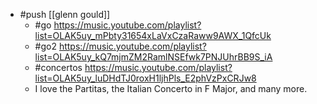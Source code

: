 - #push [[glenn gould]]
  - #go https://music.youtube.com/playlist?list=OLAK5uy_mPbty31654xLaVxCzaRaww9AWX_1QfcUk
  - #go2 https://music.youtube.com/playlist?list=OLAK5uy_kQ7mjmZM2RamlNSEfwk7PNJUhrBB9S_iA
  - #concertos https://music.youtube.com/playlist?list=OLAK5uy_luDHdTJ0roxH1ljhPls_E2phVzPxCRJw8
  - I love the Partitas, the Italian Concerto in F Major, and many more.
